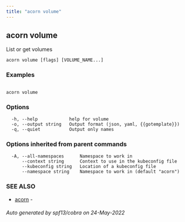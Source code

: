 ```yaml
---
title: "acorn volume"
---
```

## acorn volume

List or get volumes

```
acorn volume [flags] [VOLUME_NAME...]
```

### Examples

```

acorn volume
```

### Options

```
  -h, --help            help for volume
  -o, --output string   Output format (json, yaml, {{gotemplate}})
  -q, --quiet           Output only names
```

### Options inherited from parent commands

```
  -A, --all-namespaces      Namespace to work in
      --context string      Context to use in the kubeconfig file
      --kubeconfig string   Location of a kubeconfig file
      --namespace string    Namespace to work in (default "acorn")
```

### SEE ALSO

* [acorn](acorn.md)	 - 

###### Auto generated by spf13/cobra on 24-May-2022
